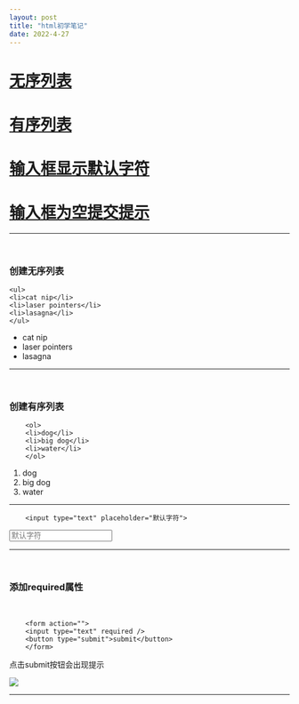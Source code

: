 ```yaml
---
layout: post
title: "html初学笔记"
date: 2022-4-27 
---
```



# <a href="#wx-list">无序列表</a>

# <a href="#yx-list">有序列表</a>

# <a href="#input-default-font">输入框显示默认字符</a>

# <a href="#input-null">输入框为空提交提示</a>



---

<br />

<div id="wx-list">

### 创建无序列表

    <ul>
    <li>cat nip</li>
    <li>laser pointers</li>
    <li>lasagna</li>
    </ul>

<ul>
  <li>cat nip</li>
  <li>laser pointers</li>
  <li>lasagna</li>
</ul>

</div>

___

<br />

<div id="yx-list">

### 创建有序列表


    	<ol>
    	<li>dog</li>
    	<li>big dog</li>
   		<li>water</li>
    	</ol>

<ol>
  <li>dog</li>
  <li>big dog</li>
  <li>water</li>
</ol>

</div>

---


<div id="input-default-font">

    	<input type="text" placeholder="默认字符">

<input type="text" placeholder="默认字符">

___

<br />

</div>


<div id="input-null">

### 添加required属性

<br />

    	<form action="">
    	<input type="text" required />
    	<button type="submit">submit</button>
    	</form>



点击submit按钮会出现提示

<img src="https://bayimg.com/c1a54aad2b4c50f025b0f453c17abd85c8adfe6f.jpg" />

___

</div>

